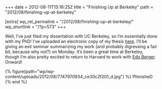 +++
date = 2012-08-11T15:16:25Z
title = "Finishing Up at Berkeley"
path = "2012/08/finishing-up-at-berkeley"

[extra]
wp_rel_permalink = "/2012/08/finishing-up-at-berkeley/"
wp_shortlink = "/?p=573"
+++

Well, I’ve just filed my dissertation with UC Berkeley, so I’m essentially
done with my PhD! I’ve uploaded an electronic copy of my thesis
[here](./dissertation.md). I’ll be giving an exit seminar summarizing my work
(and probably digressing a fair bit, because why not?) on Monday. It’s been a
great time at Berkeley, though I’m also pretty excited to return to Harvard to
work with [Edo Berger](http://www.cfa.harvard.edu/~eberger/). Onward!

{% figure(path="wp/wp-content/uploads/2012/08/7747970934_ce30c2f201_d.jpg") %}
PhinisheD
{% end %}
